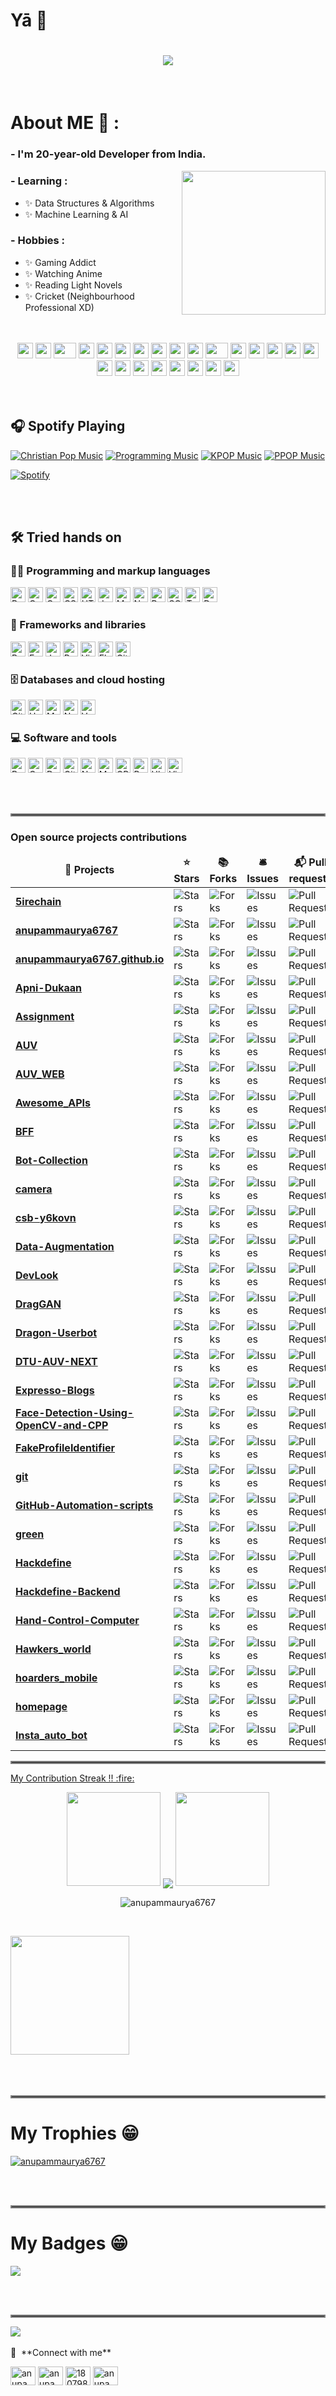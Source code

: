 
# Yā 👋
<h1 align="center">
  <a href="https://git.io/typing-svg">
    <img src="https://readme-typing-svg.herokuapp.com/?lines=console.log(%22Bots%2C%20Developer!%22);print(%22Tanjiro%2C%20Kamado!%22);printf(%22Anupam%2C%20Maurya!%22);cout%20%3C%3C%20%22Web%2C%20Developer!%22&center=true&size=27&width=550">
  </a>
</h1>
</br>


# About ME 💬 :

### - I'm 20-year-old  Developer from India.
<img align='right' src="https://media.giphy.com/media/M9gbBd9nbDrOTu1Mqx/giphy.gif" width="230">

### - Learning :
- ✨ Data Structures & Algorithms
- ✨ Machine Learning & AI

### - Hobbies : 
- ✨ Gaming Addict
- ✨ Watching Anime
- ✨ Reading Light Novels
- ✨ Cricket (Neighbourhood Professional XD)

</br>
</br>
<div align="center">
    <img src="https://cultofthepartyparrot.com/parrots/hd/githubparrot.gif" width="25" height="25"/>
    <img src="https://cultofthepartyparrot.com/flags/hd/iranparrot.gif" width="25" height="25"/>
    <img src="https://cultofthepartyparrot.com/parrots/asyncparrot.gif" width="36" height="25"/>
    <img src="https://cultofthepartyparrot.com/parrots/exceptionallyfastparrot.gif" width="25" height="25"/>
    <img src="https://cultofthepartyparrot.com/parrots/hd/60fpsparrot.gif" width="25" height="25"/>
    <img src="https://cultofthepartyparrot.com/parrots/hd/jumpingparrot.gif" width="25" height="25"/>
    <img src="https://cultofthepartyparrot.com/parrots/hd/opensourceparrot.gif" width="25" height="25"/>
    <img src="https://cultofthepartyparrot.com/parrots/hd/dealwithitnowparrot.gif" width="25" height="25"/>
    <img src="https://cultofthepartyparrot.com/parrots/hd/hypnoparrotlight.gif" width="25" height="25"/>
    <img src="https://cultofthepartyparrot.com/parrots/databaseparrot.gif" width="25" height="25"/>
    <img src="https://cultofthepartyparrot.com/parrots/fixparrot.gif" width="36" height="25"/>
    <img src="https://cultofthepartyparrot.com/parrots/hd/laptop_parrot.gif" width="25" height="25"/>
    <img src="https://cultofthepartyparrot.com/parrots/hd/spinningparrot.gif" width="25" height="25"/>
    <img src="https://cultofthepartyparrot.com/parrots/hd/levitationparrot.gif" width="25" height="25"/>
    <img src="https://cultofthepartyparrot.com/parrots/hd/meldparrot.gif" width="25" height="25"/>
    <img src="https://cultofthepartyparrot.com/parrots/slomoparrot.gif" width="25" height="25"/>
    <img src="https://cultofthepartyparrot.com/parrots/hd/moonwalkingparrot.gif" width="25" height="25"/>
    <img src="https://cultofthepartyparrot.com/parrots/hd/stableparrot.gif" width="25" height="25"/>
    <img src="https://cultofthepartyparrot.com/parrots/hd/scienceparrot.gif" width="25" height="25"/>
    <img src="https://cultofthepartyparrot.com/parrots/hd/pirateparrot.gif" width="25" height="25"/>
    <img src="https://cultofthepartyparrot.com/parrots/hd/footballparrot.gif" width="25" height="25"/>
    <img src="https://cultofthepartyparrot.com/parrots/hd/illuminatiparrot.gif" width="25" height="25"/>
    <img src="https://cultofthepartyparrot.com/parrots/hd/hypnoparrotdark.gif" width="25" height="25"/>
    <img src="https://cultofthepartyparrot.com/parrots/hd/mustacheparrot.gif" width="25" height="25"/>
</div>
</br>
</br>

## 🎧 Spotify Playing

[![Christian Pop Music](https://img.shields.io/badge/Christian%20Pop%20Music-%231DB954.svg?&style=flat-square&logo=spotify&logoColor=white)](https://open.spotify.com/playlist/0eufhXK7WPSiiwPcaz3Jq7?si=839465c918394657) [![Programming Music](https://img.shields.io/badge/Programming%20Music-%231DB954.svg?&style=flat-square&logo=spotify&logoColor=white)](https://open.spotify.com/playlist/1FWq5Cu05LmtSHgFEXRnZO?si=FozGJF9nRXq2wTv_JpN2wQ) [![KPOP Music](https://img.shields.io/badge/KPOP%20Music-%231DB954.svg?&style=flat-square&logo=spotify&logoColor=white)](https://open.spotify.com/playlist/2DFExFNWYOwQMZy6wUeCxX?si=s1Ndgj8hTg-r8zLlvRgv1Q) [![PPOP Music](https://img.shields.io/badge/PPOP%20Music-%231DB954.svg?&style=flat-square&logo=spotify&logoColor=white)](https://open.spotify.com/playlist/58bZKfJFpUl2CwWET1QJ3X?si=259YV8_VRS-IKHsFZMmPTQ)

[![Spotify](https://spotify-github-readme.vercel.app/api/spotify)](https://open.spotify.com/collection/tracks)

</br>
</br>

## 🛠️ Tried hands on

### 👨‍💻 Programming and markup languages

<p>
    <a href="https://github.com/search?q=user%3Aanupammaurya6767+language%3Abash"><img alt="Bash" src="https://img.shields.io/badge/Bash-121011.svg?logo=gnu-bash&logoColor=white" height="24"></a>
    <a href="https://github.com/search?q=user%3Aanupammaurya6767+language%3Ac"><img alt="C" src="https://custom-icon-badges.herokuapp.com/badge/C-03599C.svg?logo=c-in-hexagon&logoColor=white" height="24"></a>
    <a href="https://github.com/search?q=user%3Aanupammaurya6767+language%3Acpp"><img alt="C++" src="https://custom-icon-badges.herokuapp.com/badge/C++-9C033A.svg?logo=cpp2&logoColor=white" height="24"></a>
    <a href="https://github.com/search?q=user%3Aanupammaurya6767+language%3Acss"><img alt="CSS" src="https://img.shields.io/badge/CSS-1572B6.svg?logo=css3&logoColor=white" height="24"></a>
    <a href="https://github.com/search?q=user%3Aanupammaurya6767+language%3Ahtml"><img alt="HTML" src="https://img.shields.io/badge/HTML-E34F26.svg?logo=html5&logoColor=white" height="24"></a>
    <a href="https://github.com/search?q=user%3Aanupammaurya6767+language%3Ajavascript"><img alt="JavaScript" src="https://img.shields.io/badge/JavaScript-F7DF1E.svg?logo=javascript&logoColor=black" height="24"></a>
    <a href="https://github.com/search?q=user%3Aanupammaurya6767+language%3Amarkdown"><img alt="Markdown" src="https://img.shields.io/badge/Markdown-000000.svg?logo=markdown&logoColor=white" height="24"></a>
    <a href="https://github.com/search?q=user%3Aanupammaurya6767+language%3Ajavascript"><img alt="Node.js" src="https://img.shields.io/badge/Node.js-43853D.svg?logo=node.js&logoColor=white" height="24"></a>
    <a href="https://github.com/search?q=user%3Aanupammaurya6767+language%3Apython"><img alt="Python" src="https://img.shields.io/badge/Python-14354C.svg?logo=python&logoColor=white" height="24"></a>
    <a href="https://github.com/search?q=user%3Aanupammaurya6767+language%3Asql"><img alt="SQL" src="https://custom-icon-badges.herokuapp.com/badge/SQL-025E8C.svg?logo=database&logoColor=white" height="24"></a>
    <a href="https://github.com/search?q=user%3Aanupammaurya6767+language%3AtypeScript"><img alt="TypeScript" src="https://img.shields.io/badge/TypeScript-007ACC.svg?logo=typescript&logoColor=white" height="24"></a>
  <a href="https://github.com/search?q=user%3Aanupammaurya6767+language%3Adart"><img alt="Dart" src="https://img.shields.io/badge/Dart-15A6C4.svg?logo=dart&logoColor=white" height="24"></a>
</p>

### 🧰 Frameworks and libraries

<p>
    <a href="#"><img alt="Bootstrap" src="https://img.shields.io/badge/Bootstrap-7952B3.svg?logo=bootstrap&logoColor=white" height="24"></a>
    <a href="#"><img alt="Express.js" src="https://img.shields.io/badge/Express.js-404d59.svg?logo=express&logoColor=white" height="24"></a>
        <a href="#"><img alt="Jquery" src="https://img.shields.io/badge/Jquery-7952B3.svg?logo=jquery&logoColor=white" height="24"></a>
    <a href="#"><img alt="React" src="https://img.shields.io/badge/React-20232a.svg?logo=react&logoColor=%2361DAFB" height="24"></a>
    <a href="#"><img alt="VirtualBox" src="https://img.shields.io/badge/VirtualBox-02569B.svg?logo=virtualbox&logoColor=white" height="24"></a>
    <a href="#"><img alt="Flutter" src="https://img.shields.io/badge/Flutter-02569B.svg?logo=flutter&logoColor=white" height="24"></a>
    <a href="#"><img alt="GitHub Actions" src="https://img.shields.io/badge/GitHub%20Actions-2671E5.svg?logo=github%20actions&logoColor=white" height="24"></a>
</p>

### 🗄️ Databases and cloud hosting

<p>
    <a href="#"><img alt="GitHub Pages" src="https://img.shields.io/badge/GitHub%20Pages-327FC7.svg?logo=github&logoColor=white" height="24"></a>
    <a href="#"><img alt="Heroku" src="https://img.shields.io/badge/Heroku-430098.svg?logo=heroku&logoColor=white" height="24"></a>
    <a href="#"><img alt="MongoDB" src ="https://img.shields.io/badge/MongoDB-4ea94b.svg?logo=mongodb&logoColor=white" height="24"></a>
    <a href="#"><img alt="Netlify" src="https://img.shields.io/badge/Netlify-010101.svg?logo=netlify&logoColor=white" height="24"></a>
    <a href="#"><img alt="Vercel" src="https://img.shields.io/badge/Vercel-000000.svg?logo=vercel&logoColor=white" height="24"></a>
</p>

### 💻 Software and tools

<p>
    <a href="#"><img alt="Brave" src="https://img.shields.io/badge/-Brave-FB542B?logo=brave&logoColor=white" height="24"></a>
    <a href="#"><img alt="Codepen" src="https://img.shields.io/badge/Codepen-000000.svg?logo=codepen&logoColor=white" height="24"></a>
    <a href="#"><img alt="Docker" src="https://img.shields.io/badge/-Docker-175DDC?logo=docker& logoColor=white" height="24"></a>
    <a href="#"><img alt="Git" src="https://img.shields.io/badge/Git-F05033.svg?logo=git&logoColor=white" height="24"></a>
    <a href="#"><img alt="Notepadplusplus" src="https://img.shields.io/badge/-Notepad++-grey?logo=notepadplusplus&logoColor=white" height="24"></a>
    <a href="#"><img alt="MailChimp" src="https://img.shields.io/badge/Mailchimp-e0982c.svg?logo=mailchimp&logoColor=black" height="24"></a>
    <a href="#"><img alt="OBS Studio" src="https://img.shields.io/badge/-OBS%20Studio-302E31?logo=obs-studio&logoColor=white" height="24"></a>
    <a href="#"><img alt="Postman" src="https://img.shields.io/badge/Postman-FF6C37?logo=postman&logoColor=white" height="24"></a>
    <a href="#"><img alt="Ubuntu" src="https://img.shields.io/badge/Ubuntu-F37626.svg?logo=ubuntu&logoColor=white" height="24"></a>
    <a href="#"><img alt="Visual Studio Code" src="https://img.shields.io/badge/Visual%20Studio%20Code-0078d7.svg?logo=visual-studio-code&logoColor=white" height="24"></a>
</p>

</br>
</br>
<hr style="border:2px solid gray"> </hr>
<h3>Open source projects contributions</h3>
<table>
      <thead align="center">
        <tr border: none;>
          <td><b>🎁 Projects</b></td>
          <td><b>⭐ Stars</b></td>
          <td><b>📚 Forks</b></td>
          <td><b>🛎 Issues</b></td>
          <td><b>📬 Pull requests</b></td>
        </tr>
      </thead>
      <tbody>
        <tr>
          <td><a href="https://github.com/anupammaurya6767/5irechain"><b>5irechain</b></a></td>
          <td><img alt="Stars" src="https://img.shields.io/github/stars/anupammaurya6767/5irechain?style=flat-square&labelColor=343b41"/></td>
          <td><img alt="Forks" src="https://img.shields.io/github/forks/anupammaurya6767/5irechain?style=flat-square&labelColor=343b41"/></td>
          <td><img alt="Issues" src="https://img.shields.io/github/issues/anupammaurya6767/5irechain?style=flat-square&labelColor=343b41"/></td>
          <td><img alt="Pull Requests" src="https://img.shields.io/github/issues-pr/anupammaurya6767/5irechain?style=flat-square&labelColor=343b41"/></td>
        </tr>
        <tr>
          <td><a href="https://github.com/anupammaurya6767/anupammaurya6767"><b>anupammaurya6767</b></a></td>
          <td><img alt="Stars" src="https://img.shields.io/github/stars/anupammaurya6767/anupammaurya6767?style=flat-square&labelColor=343b41"/></td>
          <td><img alt="Forks" src="https://img.shields.io/github/forks/anupammaurya6767/anupammaurya6767?style=flat-square&labelColor=343b41"/></td>
          <td><img alt="Issues" src="https://img.shields.io/github/issues/anupammaurya6767/anupammaurya6767?style=flat-square&labelColor=343b41"/></td>
          <td><img alt="Pull Requests" src="https://img.shields.io/github/issues-pr/anupammaurya6767/anupammaurya6767?style=flat-square&labelColor=343b41"/></td>
        </tr>
        <tr>
          <td><a href="https://github.com/anupammaurya6767/anupammaurya6767.github.io"><b>anupammaurya6767.github.io</b></a></td>
          <td><img alt="Stars" src="https://img.shields.io/github/stars/anupammaurya6767/anupammaurya6767.github.io?style=flat-square&labelColor=343b41"/></td>
          <td><img alt="Forks" src="https://img.shields.io/github/forks/anupammaurya6767/anupammaurya6767.github.io?style=flat-square&labelColor=343b41"/></td>
          <td><img alt="Issues" src="https://img.shields.io/github/issues/anupammaurya6767/anupammaurya6767.github.io?style=flat-square&labelColor=343b41"/></td>
          <td><img alt="Pull Requests" src="https://img.shields.io/github/issues-pr/anupammaurya6767/anupammaurya6767.github.io?style=flat-square&labelColor=343b41"/></td>
        </tr>
        <tr>
          <td><a href="https://github.com/anupammaurya6767/Apni-Dukaan"><b>Apni-Dukaan</b></a></td>
          <td><img alt="Stars" src="https://img.shields.io/github/stars/anupammaurya6767/Apni-Dukaan?style=flat-square&labelColor=343b41"/></td>
          <td><img alt="Forks" src="https://img.shields.io/github/forks/anupammaurya6767/Apni-Dukaan?style=flat-square&labelColor=343b41"/></td>
          <td><img alt="Issues" src="https://img.shields.io/github/issues/anupammaurya6767/Apni-Dukaan?style=flat-square&labelColor=343b41"/></td>
          <td><img alt="Pull Requests" src="https://img.shields.io/github/issues-pr/anupammaurya6767/Apni-Dukaan?style=flat-square&labelColor=343b41"/></td>
        </tr>
        <tr>
          <td><a href="https://github.com/anupammaurya6767/Assignment"><b>Assignment</b></a></td>
          <td><img alt="Stars" src="https://img.shields.io/github/stars/anupammaurya6767/Assignment?style=flat-square&labelColor=343b41"/></td>
          <td><img alt="Forks" src="https://img.shields.io/github/forks/anupammaurya6767/Assignment?style=flat-square&labelColor=343b41"/></td>
          <td><img alt="Issues" src="https://img.shields.io/github/issues/anupammaurya6767/Assignment?style=flat-square&labelColor=343b41"/></td>
          <td><img alt="Pull Requests" src="https://img.shields.io/github/issues-pr/anupammaurya6767/Assignment?style=flat-square&labelColor=343b41"/></td>
        </tr>
        <tr>
          <td><a href="https://github.com/anupammaurya6767/AUV"><b>AUV</b></a></td>
          <td><img alt="Stars" src="https://img.shields.io/github/stars/anupammaurya6767/AUV?style=flat-square&labelColor=343b41"/></td>
          <td><img alt="Forks" src="https://img.shields.io/github/forks/anupammaurya6767/AUV?style=flat-square&labelColor=343b41"/></td>
          <td><img alt="Issues" src="https://img.shields.io/github/issues/anupammaurya6767/AUV?style=flat-square&labelColor=343b41"/></td>
          <td><img alt="Pull Requests" src="https://img.shields.io/github/issues-pr/anupammaurya6767/AUV?style=flat-square&labelColor=343b41"/></td>
        </tr>
        <tr>
          <td><a href="https://github.com/anupammaurya6767/AUV_WEB"><b>AUV_WEB</b></a></td>
          <td><img alt="Stars" src="https://img.shields.io/github/stars/anupammaurya6767/AUV_WEB?style=flat-square&labelColor=343b41"/></td>
          <td><img alt="Forks" src="https://img.shields.io/github/forks/anupammaurya6767/AUV_WEB?style=flat-square&labelColor=343b41"/></td>
          <td><img alt="Issues" src="https://img.shields.io/github/issues/anupammaurya6767/AUV_WEB?style=flat-square&labelColor=343b41"/></td>
          <td><img alt="Pull Requests" src="https://img.shields.io/github/issues-pr/anupammaurya6767/AUV_WEB?style=flat-square&labelColor=343b41"/></td>
        </tr>
        <tr>
          <td><a href="https://github.com/anupammaurya6767/Awesome_APIs"><b>Awesome_APIs</b></a></td>
          <td><img alt="Stars" src="https://img.shields.io/github/stars/anupammaurya6767/Awesome_APIs?style=flat-square&labelColor=343b41"/></td>
          <td><img alt="Forks" src="https://img.shields.io/github/forks/anupammaurya6767/Awesome_APIs?style=flat-square&labelColor=343b41"/></td>
          <td><img alt="Issues" src="https://img.shields.io/github/issues/anupammaurya6767/Awesome_APIs?style=flat-square&labelColor=343b41"/></td>
          <td><img alt="Pull Requests" src="https://img.shields.io/github/issues-pr/anupammaurya6767/Awesome_APIs?style=flat-square&labelColor=343b41"/></td>
        </tr>
        <tr>
          <td><a href="https://github.com/anupammaurya6767/BFF"><b>BFF</b></a></td>
          <td><img alt="Stars" src="https://img.shields.io/github/stars/anupammaurya6767/BFF?style=flat-square&labelColor=343b41"/></td>
          <td><img alt="Forks" src="https://img.shields.io/github/forks/anupammaurya6767/BFF?style=flat-square&labelColor=343b41"/></td>
          <td><img alt="Issues" src="https://img.shields.io/github/issues/anupammaurya6767/BFF?style=flat-square&labelColor=343b41"/></td>
          <td><img alt="Pull Requests" src="https://img.shields.io/github/issues-pr/anupammaurya6767/BFF?style=flat-square&labelColor=343b41"/></td>
        </tr>
        <tr>
          <td><a href="https://github.com/anupammaurya6767/Bot-Collection"><b>Bot-Collection</b></a></td>
          <td><img alt="Stars" src="https://img.shields.io/github/stars/anupammaurya6767/Bot-Collection?style=flat-square&labelColor=343b41"/></td>
          <td><img alt="Forks" src="https://img.shields.io/github/forks/anupammaurya6767/Bot-Collection?style=flat-square&labelColor=343b41"/></td>
          <td><img alt="Issues" src="https://img.shields.io/github/issues/anupammaurya6767/Bot-Collection?style=flat-square&labelColor=343b41"/></td>
          <td><img alt="Pull Requests" src="https://img.shields.io/github/issues-pr/anupammaurya6767/Bot-Collection?style=flat-square&labelColor=343b41"/></td>
        </tr>
        <tr>
          <td><a href="https://github.com/anupammaurya6767/camera"><b>camera</b></a></td>
          <td><img alt="Stars" src="https://img.shields.io/github/stars/anupammaurya6767/camera?style=flat-square&labelColor=343b41"/></td>
          <td><img alt="Forks" src="https://img.shields.io/github/forks/anupammaurya6767/camera?style=flat-square&labelColor=343b41"/></td>
          <td><img alt="Issues" src="https://img.shields.io/github/issues/anupammaurya6767/camera?style=flat-square&labelColor=343b41"/></td>
          <td><img alt="Pull Requests" src="https://img.shields.io/github/issues-pr/anupammaurya6767/camera?style=flat-square&labelColor=343b41"/></td>
        </tr>
        <tr>
          <td><a href="https://github.com/anupammaurya6767/csb-y6kovn"><b>csb-y6kovn</b></a></td>
          <td><img alt="Stars" src="https://img.shields.io/github/stars/anupammaurya6767/csb-y6kovn?style=flat-square&labelColor=343b41"/></td>
          <td><img alt="Forks" src="https://img.shields.io/github/forks/anupammaurya6767/csb-y6kovn?style=flat-square&labelColor=343b41"/></td>
          <td><img alt="Issues" src="https://img.shields.io/github/issues/anupammaurya6767/csb-y6kovn?style=flat-square&labelColor=343b41"/></td>
          <td><img alt="Pull Requests" src="https://img.shields.io/github/issues-pr/anupammaurya6767/csb-y6kovn?style=flat-square&labelColor=343b41"/></td>
        </tr>
        <tr>
          <td><a href="https://github.com/anupammaurya6767/Data-Augmentation"><b>Data-Augmentation</b></a></td>
          <td><img alt="Stars" src="https://img.shields.io/github/stars/anupammaurya6767/Data-Augmentation?style=flat-square&labelColor=343b41"/></td>
          <td><img alt="Forks" src="https://img.shields.io/github/forks/anupammaurya6767/Data-Augmentation?style=flat-square&labelColor=343b41"/></td>
          <td><img alt="Issues" src="https://img.shields.io/github/issues/anupammaurya6767/Data-Augmentation?style=flat-square&labelColor=343b41"/></td>
          <td><img alt="Pull Requests" src="https://img.shields.io/github/issues-pr/anupammaurya6767/Data-Augmentation?style=flat-square&labelColor=343b41"/></td>
        </tr>
        <tr>
          <td><a href="https://github.com/anupammaurya6767/DevLook"><b>DevLook</b></a></td>
          <td><img alt="Stars" src="https://img.shields.io/github/stars/anupammaurya6767/DevLook?style=flat-square&labelColor=343b41"/></td>
          <td><img alt="Forks" src="https://img.shields.io/github/forks/anupammaurya6767/DevLook?style=flat-square&labelColor=343b41"/></td>
          <td><img alt="Issues" src="https://img.shields.io/github/issues/anupammaurya6767/DevLook?style=flat-square&labelColor=343b41"/></td>
          <td><img alt="Pull Requests" src="https://img.shields.io/github/issues-pr/anupammaurya6767/DevLook?style=flat-square&labelColor=343b41"/></td>
        </tr>
        <tr>
          <td><a href="https://github.com/anupammaurya6767/DragGAN"><b>DragGAN</b></a></td>
          <td><img alt="Stars" src="https://img.shields.io/github/stars/anupammaurya6767/DragGAN?style=flat-square&labelColor=343b41"/></td>
          <td><img alt="Forks" src="https://img.shields.io/github/forks/anupammaurya6767/DragGAN?style=flat-square&labelColor=343b41"/></td>
          <td><img alt="Issues" src="https://img.shields.io/github/issues/anupammaurya6767/DragGAN?style=flat-square&labelColor=343b41"/></td>
          <td><img alt="Pull Requests" src="https://img.shields.io/github/issues-pr/anupammaurya6767/DragGAN?style=flat-square&labelColor=343b41"/></td>
        </tr>
        <tr>
          <td><a href="https://github.com/anupammaurya6767/Dragon-Userbot"><b>Dragon-Userbot</b></a></td>
          <td><img alt="Stars" src="https://img.shields.io/github/stars/anupammaurya6767/Dragon-Userbot?style=flat-square&labelColor=343b41"/></td>
          <td><img alt="Forks" src="https://img.shields.io/github/forks/anupammaurya6767/Dragon-Userbot?style=flat-square&labelColor=343b41"/></td>
          <td><img alt="Issues" src="https://img.shields.io/github/issues/anupammaurya6767/Dragon-Userbot?style=flat-square&labelColor=343b41"/></td>
          <td><img alt="Pull Requests" src="https://img.shields.io/github/issues-pr/anupammaurya6767/Dragon-Userbot?style=flat-square&labelColor=343b41"/></td>
        </tr>
        <tr>
          <td><a href="https://github.com/anupammaurya6767/DTU-AUV-NEXT"><b>DTU-AUV-NEXT</b></a></td>
          <td><img alt="Stars" src="https://img.shields.io/github/stars/anupammaurya6767/DTU-AUV-NEXT?style=flat-square&labelColor=343b41"/></td>
          <td><img alt="Forks" src="https://img.shields.io/github/forks/anupammaurya6767/DTU-AUV-NEXT?style=flat-square&labelColor=343b41"/></td>
          <td><img alt="Issues" src="https://img.shields.io/github/issues/anupammaurya6767/DTU-AUV-NEXT?style=flat-square&labelColor=343b41"/></td>
          <td><img alt="Pull Requests" src="https://img.shields.io/github/issues-pr/anupammaurya6767/DTU-AUV-NEXT?style=flat-square&labelColor=343b41"/></td>
        </tr>
        <tr>
          <td><a href="https://github.com/anupammaurya6767/Expresso-Blogs"><b>Expresso-Blogs</b></a></td>
          <td><img alt="Stars" src="https://img.shields.io/github/stars/anupammaurya6767/Expresso-Blogs?style=flat-square&labelColor=343b41"/></td>
          <td><img alt="Forks" src="https://img.shields.io/github/forks/anupammaurya6767/Expresso-Blogs?style=flat-square&labelColor=343b41"/></td>
          <td><img alt="Issues" src="https://img.shields.io/github/issues/anupammaurya6767/Expresso-Blogs?style=flat-square&labelColor=343b41"/></td>
          <td><img alt="Pull Requests" src="https://img.shields.io/github/issues-pr/anupammaurya6767/Expresso-Blogs?style=flat-square&labelColor=343b41"/></td>
        </tr>
        <tr>
          <td><a href="https://github.com/anupammaurya6767/Face-Detection-Using-OpenCV-and-CPP"><b>Face-Detection-Using-OpenCV-and-CPP</b></a></td>
          <td><img alt="Stars" src="https://img.shields.io/github/stars/anupammaurya6767/Face-Detection-Using-OpenCV-and-CPP?style=flat-square&labelColor=343b41"/></td>
          <td><img alt="Forks" src="https://img.shields.io/github/forks/anupammaurya6767/Face-Detection-Using-OpenCV-and-CPP?style=flat-square&labelColor=343b41"/></td>
          <td><img alt="Issues" src="https://img.shields.io/github/issues/anupammaurya6767/Face-Detection-Using-OpenCV-and-CPP?style=flat-square&labelColor=343b41"/></td>
          <td><img alt="Pull Requests" src="https://img.shields.io/github/issues-pr/anupammaurya6767/Face-Detection-Using-OpenCV-and-CPP?style=flat-square&labelColor=343b41"/></td>
        </tr>
        <tr>
          <td><a href="https://github.com/anupammaurya6767/FakeProfileIdentifier"><b>FakeProfileIdentifier</b></a></td>
          <td><img alt="Stars" src="https://img.shields.io/github/stars/anupammaurya6767/FakeProfileIdentifier?style=flat-square&labelColor=343b41"/></td>
          <td><img alt="Forks" src="https://img.shields.io/github/forks/anupammaurya6767/FakeProfileIdentifier?style=flat-square&labelColor=343b41"/></td>
          <td><img alt="Issues" src="https://img.shields.io/github/issues/anupammaurya6767/FakeProfileIdentifier?style=flat-square&labelColor=343b41"/></td>
          <td><img alt="Pull Requests" src="https://img.shields.io/github/issues-pr/anupammaurya6767/FakeProfileIdentifier?style=flat-square&labelColor=343b41"/></td>
        </tr>
        <tr>
          <td><a href="https://github.com/anupammaurya6767/git"><b>git</b></a></td>
          <td><img alt="Stars" src="https://img.shields.io/github/stars/anupammaurya6767/git?style=flat-square&labelColor=343b41"/></td>
          <td><img alt="Forks" src="https://img.shields.io/github/forks/anupammaurya6767/git?style=flat-square&labelColor=343b41"/></td>
          <td><img alt="Issues" src="https://img.shields.io/github/issues/anupammaurya6767/git?style=flat-square&labelColor=343b41"/></td>
          <td><img alt="Pull Requests" src="https://img.shields.io/github/issues-pr/anupammaurya6767/git?style=flat-square&labelColor=343b41"/></td>
        </tr>
        <tr>
          <td><a href="https://github.com/anupammaurya6767/GitHub-Automation-scripts"><b>GitHub-Automation-scripts</b></a></td>
          <td><img alt="Stars" src="https://img.shields.io/github/stars/anupammaurya6767/GitHub-Automation-scripts?style=flat-square&labelColor=343b41"/></td>
          <td><img alt="Forks" src="https://img.shields.io/github/forks/anupammaurya6767/GitHub-Automation-scripts?style=flat-square&labelColor=343b41"/></td>
          <td><img alt="Issues" src="https://img.shields.io/github/issues/anupammaurya6767/GitHub-Automation-scripts?style=flat-square&labelColor=343b41"/></td>
          <td><img alt="Pull Requests" src="https://img.shields.io/github/issues-pr/anupammaurya6767/GitHub-Automation-scripts?style=flat-square&labelColor=343b41"/></td>
        </tr>
        <tr>
          <td><a href="https://github.com/anupammaurya6767/green"><b>green</b></a></td>
          <td><img alt="Stars" src="https://img.shields.io/github/stars/anupammaurya6767/green?style=flat-square&labelColor=343b41"/></td>
          <td><img alt="Forks" src="https://img.shields.io/github/forks/anupammaurya6767/green?style=flat-square&labelColor=343b41"/></td>
          <td><img alt="Issues" src="https://img.shields.io/github/issues/anupammaurya6767/green?style=flat-square&labelColor=343b41"/></td>
          <td><img alt="Pull Requests" src="https://img.shields.io/github/issues-pr/anupammaurya6767/green?style=flat-square&labelColor=343b41"/></td>
        </tr>
        <tr>
          <td><a href="https://github.com/anupammaurya6767/Hackdefine"><b>Hackdefine</b></a></td>
          <td><img alt="Stars" src="https://img.shields.io/github/stars/anupammaurya6767/Hackdefine?style=flat-square&labelColor=343b41"/></td>
          <td><img alt="Forks" src="https://img.shields.io/github/forks/anupammaurya6767/Hackdefine?style=flat-square&labelColor=343b41"/></td>
          <td><img alt="Issues" src="https://img.shields.io/github/issues/anupammaurya6767/Hackdefine?style=flat-square&labelColor=343b41"/></td>
          <td><img alt="Pull Requests" src="https://img.shields.io/github/issues-pr/anupammaurya6767/Hackdefine?style=flat-square&labelColor=343b41"/></td>
        </tr>
        <tr>
          <td><a href="https://github.com/anupammaurya6767/Hackdefine-Backend"><b>Hackdefine-Backend</b></a></td>
          <td><img alt="Stars" src="https://img.shields.io/github/stars/anupammaurya6767/Hackdefine-Backend?style=flat-square&labelColor=343b41"/></td>
          <td><img alt="Forks" src="https://img.shields.io/github/forks/anupammaurya6767/Hackdefine-Backend?style=flat-square&labelColor=343b41"/></td>
          <td><img alt="Issues" src="https://img.shields.io/github/issues/anupammaurya6767/Hackdefine-Backend?style=flat-square&labelColor=343b41"/></td>
          <td><img alt="Pull Requests" src="https://img.shields.io/github/issues-pr/anupammaurya6767/Hackdefine-Backend?style=flat-square&labelColor=343b41"/></td>
        </tr>
        <tr>
          <td><a href="https://github.com/anupammaurya6767/Hand-Control-Computer"><b>Hand-Control-Computer</b></a></td>
          <td><img alt="Stars" src="https://img.shields.io/github/stars/anupammaurya6767/Hand-Control-Computer?style=flat-square&labelColor=343b41"/></td>
          <td><img alt="Forks" src="https://img.shields.io/github/forks/anupammaurya6767/Hand-Control-Computer?style=flat-square&labelColor=343b41"/></td>
          <td><img alt="Issues" src="https://img.shields.io/github/issues/anupammaurya6767/Hand-Control-Computer?style=flat-square&labelColor=343b41"/></td>
          <td><img alt="Pull Requests" src="https://img.shields.io/github/issues-pr/anupammaurya6767/Hand-Control-Computer?style=flat-square&labelColor=343b41"/></td>
        </tr>
        <tr>
          <td><a href="https://github.com/anupammaurya6767/Hawkers_world"><b>Hawkers_world</b></a></td>
          <td><img alt="Stars" src="https://img.shields.io/github/stars/anupammaurya6767/Hawkers_world?style=flat-square&labelColor=343b41"/></td>
          <td><img alt="Forks" src="https://img.shields.io/github/forks/anupammaurya6767/Hawkers_world?style=flat-square&labelColor=343b41"/></td>
          <td><img alt="Issues" src="https://img.shields.io/github/issues/anupammaurya6767/Hawkers_world?style=flat-square&labelColor=343b41"/></td>
          <td><img alt="Pull Requests" src="https://img.shields.io/github/issues-pr/anupammaurya6767/Hawkers_world?style=flat-square&labelColor=343b41"/></td>
        </tr>
        <tr>
          <td><a href="https://github.com/anupammaurya6767/hoarders_mobile"><b>hoarders_mobile</b></a></td>
          <td><img alt="Stars" src="https://img.shields.io/github/stars/anupammaurya6767/hoarders_mobile?style=flat-square&labelColor=343b41"/></td>
          <td><img alt="Forks" src="https://img.shields.io/github/forks/anupammaurya6767/hoarders_mobile?style=flat-square&labelColor=343b41"/></td>
          <td><img alt="Issues" src="https://img.shields.io/github/issues/anupammaurya6767/hoarders_mobile?style=flat-square&labelColor=343b41"/></td>
          <td><img alt="Pull Requests" src="https://img.shields.io/github/issues-pr/anupammaurya6767/hoarders_mobile?style=flat-square&labelColor=343b41"/></td>
        </tr>
        <tr>
          <td><a href="https://github.com/anupammaurya6767/homepage"><b>homepage</b></a></td>
          <td><img alt="Stars" src="https://img.shields.io/github/stars/anupammaurya6767/homepage?style=flat-square&labelColor=343b41"/></td>
          <td><img alt="Forks" src="https://img.shields.io/github/forks/anupammaurya6767/homepage?style=flat-square&labelColor=343b41"/></td>
          <td><img alt="Issues" src="https://img.shields.io/github/issues/anupammaurya6767/homepage?style=flat-square&labelColor=343b41"/></td>
          <td><img alt="Pull Requests" src="https://img.shields.io/github/issues-pr/anupammaurya6767/homepage?style=flat-square&labelColor=343b41"/></td>
        </tr>
        <tr>
          <td><a href="https://github.com/anupammaurya6767/Insta_auto_bot"><b>Insta_auto_bot</b></a></td>
          <td><img alt="Stars" src="https://img.shields.io/github/stars/anupammaurya6767/Insta_auto_bot?style=flat-square&labelColor=343b41"/></td>
          <td><img alt="Forks" src="https://img.shields.io/github/forks/anupammaurya6767/Insta_auto_bot?style=flat-square&labelColor=343b41"/></td>
          <td><img alt="Issues" src="https://img.shields.io/github/issues/anupammaurya6767/Insta_auto_bot?style=flat-square&labelColor=343b41"/></td>
          <td><img alt="Pull Requests" src="https://img.shields.io/github/issues-pr/anupammaurya6767/Insta_auto_bot?style=flat-square&labelColor=343b41"/></td>
        </tr>
        </tbody>
        </table>
<hr style="border:2px solid gray"> </hr>
<div align="left">
  <a href="https://github.com/anupammaurya6767"
     <h2 align="center">My Contribution Streak !! :fire:</h2>

<p align="center">
   <a>
   <img height="150" width="150" src="https://github.com/kishanrajput23/kishanrajput23/blob/main/images/left.png">
   <img align="center" src="https://github-readme-streak-stats.herokuapp.com/?user=anupammaurya6767&theme=dark&hide_border=true"/>
   <img height="150" width="150" src="https://github.com/kishanrajput23/kishanrajput23/blob/main/images/right.png">
   </a>
</p>
<p align="center"> <img src="https://github-readme-activity-graph.cyclic.app/graph?username=anupammaurya6767&bg_color=FFFFFF&color=000000&line=FF8C00&point=F4C430&hide_border=false" alt="anupammaurya6767" /> </p>
<br>
  <p align="left"><img height="190em" src="https://github-readme-stats.vercel.app/api/top-langs/?username=anupammaurya6767&layout=compact&langs_count=7&theme=dark" />&nbsp; </p>
</div>
  </br>
  </br>
  <hr style="border:2px solid gray"> </hr>
  <h1 align="left">My Trophies 😁</h1>
<p align="left"> <a href="https://github.com/anupammaurya6767"><img src="https://github-profile-trophy.vercel.app/?username=anupammaurya6767" alt="anupammaurya6767"/></a> </p>

</br>
</br>
<hr style="border:2px solid gray"> </hr>
  <h1 align="left">My Badges 😁</h1>
<p align="left"> <a href="https://holopin.io/@tanjirou"><img src="https://holopin.io/api/user/board?user=tanjirou"/></a> </p>

</br>
</br>
  <div>
     
  </div>
  <hr style="border:2px solid gray"> </hr>
<div align="left"><img src="https://github.com/anupammaurya6767/anupammaurya6767/blob/main/github-metrics.svg" /></div>
</br>
🔗 &nbsp;**Connect with me**
<p align="left">
<a href="https://g.dev/noob_koda" target="blank"><img align="center" src="https://cdn.jsdelivr.net/npm/simple-icons@3.0.1/icons/dev-dot-to.svg" alt="anupammaurya6767" height="30" width="40" /></a>
<a href="https://www.linkedin.com/in/anupam-maurya-b9a04a225" target="blank"><img align="center" src="https://raw.githubusercontent.com/rahuldkjain/github-profile-readme-generator/master/src/images/icons/Social/linked-in-alt.svg" alt="anupammaurya6767" height="30" width="40" /></a>
<a href="https://stackoverflow.com/users/18079843/anupam-maurya" target="blank"><img align="center" src="https://raw.githubusercontent.com/rahuldkjain/github-profile-readme-generator/master/src/images/icons/Social/stack-overflow.svg" alt="18079843" height="30" width="40" /></a>
<a href="https://www.instagram.com/tanjiro_0_3/" target="blank"><img align="center" src="https://raw.githubusercontent.com/rahuldkjain/github-profile-readme-generator/master/src/images/icons/Social/instagram.svg" alt="anupammaurya" height="30" width="40" /></a>


